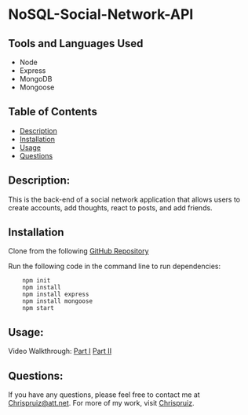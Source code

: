 # NoSQL-Social-Network-API
  ## Tools and Languages Used
  
  * Node
  * Express
  * MongoDB
  * Mongoose

  ## Table of Contents
  * [Description](#description)
  * [Installation](#installation) 
  * [Usage](#usage)
  * [Questions](#questions)
  ## Description: 
  This is the back-end of a social network application that allows users to create accounts, add thoughts, react to posts, and add friends.
  ## Installation
  Clone from the following [GitHub Repository](https://github.com/Chrispruiz/NoSQL-Social-Network-API.git) 

  Run the following code in the command line to run dependencies:
    
        npm init 
        npm install
        npm install express
        npm install mongoose
        npm start

  ## Usage:
  Video Walkthrough: 
  [Part I](https://drive.google.com/file/d/1QshD1q8s91MWgndTjvwVF9i_cFWCxJ6J/view)
  [Part II]()
  ## Questions:
  If you have any questions, please feel free to contact me at Chrispruiz@att.net. For more of my work, visit [Chrispruiz](https://github.com/Chrispruiz).
